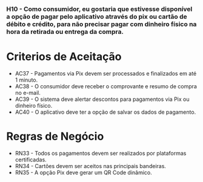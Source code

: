 ### H10 - Como consumidor, eu gostaria que estivesse disponível a opção de pagar pelo aplicativo através do pix ou cartão de débito e crédito, para não precisar pagar com dinheiro físico na hora da retirada ou entrega da compra.

# Criterios de Aceitação

* AC37 - Pagamentos via Pix devem ser processados e finalizados em até 1 minuto.
* AC38 - O consumidor deve receber o comprovante e resumo de compra no e-mail.
* AC39 - O sistema deve alertar descontos para pagamentos via Pix ou dinheiro físico.
* AC40 - O aplicativo deve ter a opção de salvar os dados de pagamento.

# Regras de Negócio

* RN33 - Todos os pagamentos devem ser realizados por plataformas certificadas.
* RN34 - Cartões devem ser aceitos nas principais bandeiras.
* RN35 - A opção Pix deve gerar um QR Code dinâmico.
